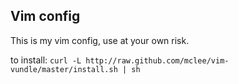 ## Vim config

This is my vim config, use at your own risk.

to install: `curl -L http://raw.github.com/mclee/vim-vundle/master/install.sh | sh`
